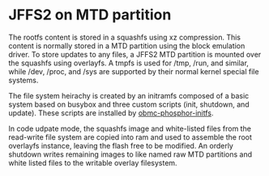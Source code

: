 # JFFS2 on MTD partition

The rootfs content is stored in a squashfs using xz compression. This content is
normally stored in a MTD partition using the block emulation driver. To store
updates to any files, a JFFS2 MTD partition is mounted over the squashfs using
overlayfs. A tmpfs is used for /tmp, /run, and similar, while /dev, /proc, and
/sys are supported by their normal kernel special file systems.

The file system heirachy is created by an initramfs composed of a basic system
based on busybox and three custom scripts (init, shutdown, and update). These
scripts are installed by [obmc-phosphor-initfs][1].

In code udpate mode, the squashfs image and white-listed files from the
read-write file system are copied into ram and used to assemble the root
overlayfs instance, leaving the flash free to be modified. An orderly shutdown
writes remaining images to like named raw MTD partitions and white listed files
to the writable overlay filesystem.

[1]: https://github.com/openbmc/openbmc/blob/master/meta-phosphor/recipes-phosphor/initrdscripts/obmc-phosphor-initfs.bb
